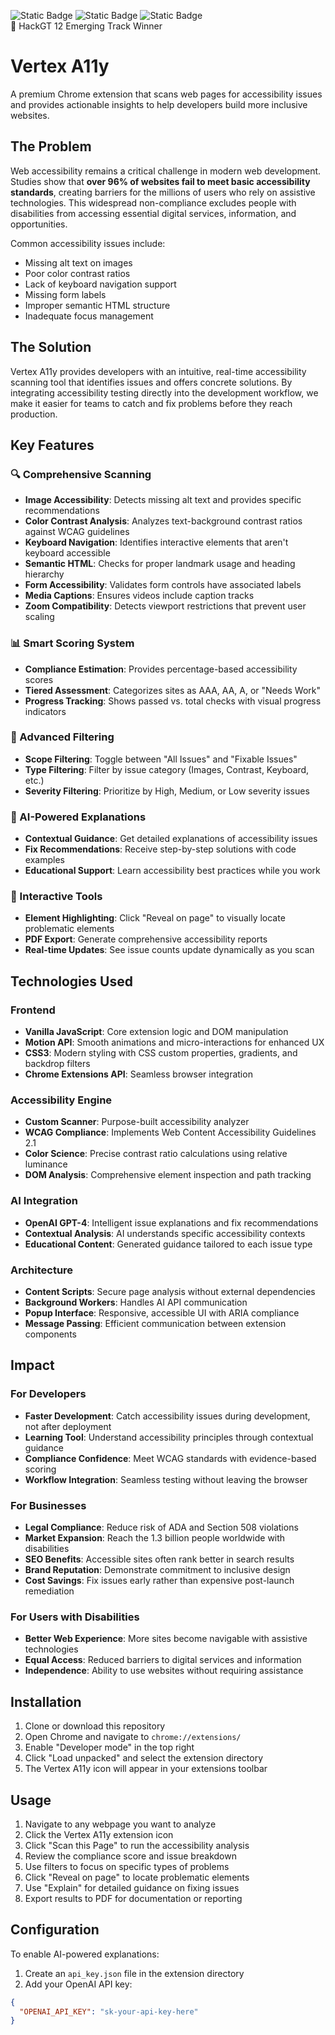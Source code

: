 ![Static Badge](https://img.shields.io/badge/javascript-eb8f34) ![Static Badge](https://img.shields.io/badge/html-6ced55) ![Static Badge](https://img.shields.io/badge/css-5573ed)\
🥇 HackGT 12 Emerging Track Winner

# Vertex A11y

A premium Chrome extension that scans web pages for accessibility issues and provides actionable insights to help developers build more inclusive websites.

## The Problem

Web accessibility remains a critical challenge in modern web development. Studies show that **over 96% of websites fail to meet basic accessibility standards**, creating barriers for the millions of users who rely on assistive technologies. This widespread non-compliance excludes people with disabilities from accessing essential digital services, information, and opportunities.

Common accessibility issues include:
- Missing alt text on images
- Poor color contrast ratios
- Lack of keyboard navigation support
- Missing form labels
- Improper semantic HTML structure
- Inadequate focus management

## The Solution

Vertex A11y provides developers with an intuitive, real-time accessibility scanning tool that identifies issues and offers concrete solutions. By integrating accessibility testing directly into the development workflow, we make it easier for teams to catch and fix problems before they reach production.

## Key Features

### 🔍 Comprehensive Scanning
- **Image Accessibility**: Detects missing alt text and provides specific recommendations
- **Color Contrast Analysis**: Analyzes text-background contrast ratios against WCAG guidelines
- **Keyboard Navigation**: Identifies interactive elements that aren't keyboard accessible
- **Semantic HTML**: Checks for proper landmark usage and heading hierarchy
- **Form Accessibility**: Validates form controls have associated labels
- **Media Captions**: Ensures videos include caption tracks
- **Zoom Compatibility**: Detects viewport restrictions that prevent user scaling

### 📊 Smart Scoring System
- **Compliance Estimation**: Provides percentage-based accessibility scores
- **Tiered Assessment**: Categorizes sites as AAA, AA, A, or "Needs Work"
- **Progress Tracking**: Shows passed vs. total checks with visual progress indicators

### 🎯 Advanced Filtering
- **Scope Filtering**: Toggle between "All Issues" and "Fixable Issues"
- **Type Filtering**: Filter by issue category (Images, Contrast, Keyboard, etc.)
- **Severity Filtering**: Prioritize by High, Medium, or Low severity issues

### 🤖 AI-Powered Explanations
- **Contextual Guidance**: Get detailed explanations of accessibility issues
- **Fix Recommendations**: Receive step-by-step solutions with code examples
- **Educational Support**: Learn accessibility best practices while you work

### 🎨 Interactive Tools
- **Element Highlighting**: Click "Reveal on page" to visually locate problematic elements
- **PDF Export**: Generate comprehensive accessibility reports
- **Real-time Updates**: See issue counts update dynamically as you scan

## Technologies Used

### Frontend
- **Vanilla JavaScript**: Core extension logic and DOM manipulation
- **Motion API**: Smooth animations and micro-interactions for enhanced UX
- **CSS3**: Modern styling with CSS custom properties, gradients, and backdrop filters
- **Chrome Extensions API**: Seamless browser integration

### Accessibility Engine
- **Custom Scanner**: Purpose-built accessibility analyzer
- **WCAG Compliance**: Implements Web Content Accessibility Guidelines 2.1
- **Color Science**: Precise contrast ratio calculations using relative luminance
- **DOM Analysis**: Comprehensive element inspection and path tracking

### AI Integration
- **OpenAI GPT-4**: Intelligent issue explanations and fix recommendations
- **Contextual Analysis**: AI understands specific accessibility contexts
- **Educational Content**: Generated guidance tailored to each issue type

### Architecture
- **Content Scripts**: Secure page analysis without external dependencies
- **Background Workers**: Handles AI API communication
- **Popup Interface**: Responsive, accessible UI with ARIA compliance
- **Message Passing**: Efficient communication between extension components

## Impact

### For Developers
- **Faster Development**: Catch accessibility issues during development, not after deployment
- **Learning Tool**: Understand accessibility principles through contextual guidance
- **Compliance Confidence**: Meet WCAG standards with evidence-based scoring
- **Workflow Integration**: Seamless testing without leaving the browser

### For Businesses
- **Legal Compliance**: Reduce risk of ADA and Section 508 violations
- **Market Expansion**: Reach the 1.3 billion people worldwide with disabilities
- **SEO Benefits**: Accessible sites often rank better in search results
- **Brand Reputation**: Demonstrate commitment to inclusive design
- **Cost Savings**: Fix issues early rather than expensive post-launch remediation

### For Users with Disabilities
- **Better Web Experience**: More sites become navigable with assistive technologies
- **Equal Access**: Reduced barriers to digital services and information
- **Independence**: Ability to use websites without requiring assistance

## Installation

1. Clone or download this repository
2. Open Chrome and navigate to `chrome://extensions/`
3. Enable "Developer mode" in the top right
4. Click "Load unpacked" and select the extension directory
5. The Vertex A11y icon will appear in your extensions toolbar

## Usage

1. Navigate to any webpage you want to analyze
2. Click the Vertex A11y extension icon
3. Click "Scan this Page" to run the accessibility analysis
4. Review the compliance score and issue breakdown
5. Use filters to focus on specific types of problems
6. Click "Reveal on page" to locate problematic elements
7. Use "Explain" for detailed guidance on fixing issues
8. Export results to PDF for documentation or reporting

## Configuration

To enable AI-powered explanations:
1. Create an `api_key.json` file in the extension directory
2. Add your OpenAI API key:
```json
{
  "OPENAI_API_KEY": "sk-your-api-key-here"
}
```
